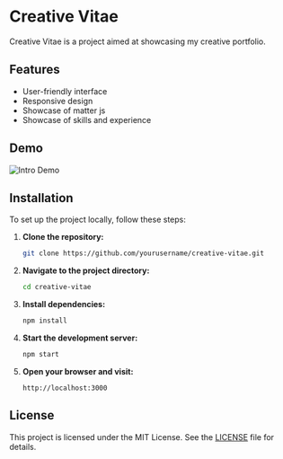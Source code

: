 # Creative Vitae

Creative Vitae is a project aimed at showcasing my creative portfolio.

## Features

- User-friendly interface
- Responsive design
- Showcase of matter js 
- Showcase of skills and experience

## Demo


![Intro Demo](https://github.com/user-attachments/assets/a9fa8200-763c-495a-bcd5-15815c78340f)

## Installation

To set up the project locally, follow these steps:

1. **Clone the repository:**
    ```bash
    git clone https://github.com/yourusername/creative-vitae.git
    ```

2. **Navigate to the project directory:**
    ```bash
    cd creative-vitae
    ```

3. **Install dependencies:**
    ```bash
    npm install
    ```

4. **Start the development server:**
    ```bash
    npm start
    ```

5. **Open your browser and visit:**
    ```
    http://localhost:3000
    ```

## License

This project is licensed under the MIT License. See the [LICENSE](LICENSE) file for details.

